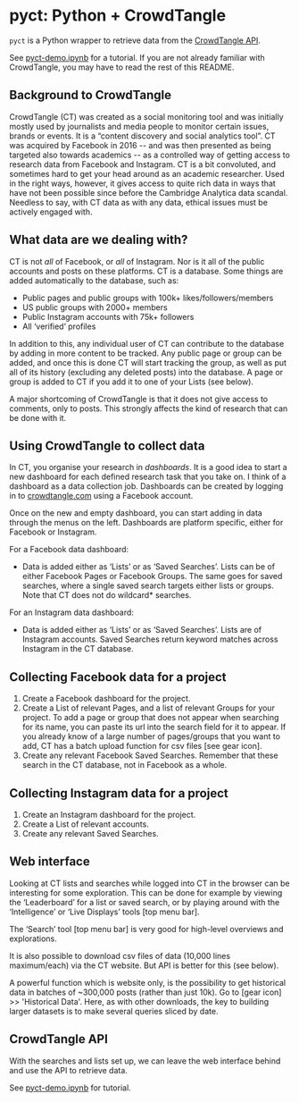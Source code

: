 # pyct: Python + CrowdTangle

`pyct` is a Python wrapper to retrieve data from the [CrowdTangle API](https://github.com/CrowdTangle/API).

See [pyct-demo.ipynb](https://github.com/simonlindgren/PyCrowdTangle/blob/master/pyct-demo.ipynb) for a tutorial. If you are not already familiar with CrowdTangle, you may have to read the rest of this README.

## Background to CrowdTangle

CrowdTangle (CT) was created as a social monitoring tool and was initially mostly used by journalists and media people to monitor certain issues, brands or events. It is a “content discovery and social analytics tool”. CT was acquired by Facebook in 2016 -- and was then presented as being targeted also towards academics -- as a controlled way of getting access to research data from Facebook and Instagram. CT is a bit convoluted, and sometimes hard to get your head around as an academic researcher. Used in the right ways, however, it gives access to quite rich data in ways that have not been possible since before the Cambridge Analytica data scandal. Needless to say, with CT data as with any data, ethical issues must be actively engaged with.

## What data are we dealing with?

CT is not *all* of Facebook, or *all* of Instagram. Nor is it all of the public accounts and posts on these platforms. CT is a database. Some things are added automatically to the database, such as:

- Public pages and public groups with 100k+ likes/followers/members
- US public groups with 2000+ members
- Public Instagram accounts with 75k+ followers
- All ‘verified’ profiles

In addition to this, any individual user of CT can contribute to the database by adding in more content to be tracked. Any public page or group can be added, and once this is done CT will start tracking the group, as well as put all of its history (excluding any deleted posts) into the database. A page or group is added to CT if you add it to one of your Lists (see below). 

A major shortcoming of CrowdTangle is that it does not give access to comments, only to posts. This strongly affects the kind of research that can be done with it.

## Using CrowdTangle to collect data

In CT, you organise your research in *dashboards*. It is a good idea to start a new dashboard for each defined research task that you take on. I think of a dashboard as a data collection job. Dashboards can be created by logging in to [crowdtangle.com](https://crowdtangle.com) using a Facebook account.

Once on the new and empty dashboard, you can start adding in data through the menus on the left. Dashboards are platform specific, either for Facebook or Instagram.


For a Facebook data dashboard:

- Data is added either as ‘Lists’ or as ‘Saved Searches’. Lists can be of either Facebook Pages or Facebook Groups. The same goes for saved searches, where a single saved search targets either lists or groups. Note that CT does not do wildcard* searches.

For an Instagram data dashboard:

- Data is added either as ‘Lists’ or as ‘Saved Searches’. Lists are of Instagram accounts. Saved Searches return keyword matches across Instagram in the CT database.

## Collecting Facebook data for a project

1. Create a Facebook dashboard for the project.
2. Create a List of relevant Pages, and a list of relevant Groups for your project. To add a page or group that does not appear when searching for its name, you can paste its url into the search field for it to appear. If you already know of a large number of pages/groups that you want to add, CT has a batch upload function for csv files [see gear icon]. 
3. Create any relevant Facebook Saved Searches. Remember that these search in the CT database, not in Facebook as a whole.

## Collecting Instagram  data for a project

1. Create an Instagram dashboard for the project.
2. Create a List of relevant accounts.
3. Create any relevant Saved Searches.

## Web interface

Looking at CT lists and searches while logged into CT in the browser can be interesting for some exploration. This can be done for example by viewing the ‘Leaderboard’ for a list or saved search, or by playing around with the ‘Intelligence’ or ‘Live Displays’ tools [top menu bar].

The ‘Search’ tool [top menu bar] is very good for high-level overviews and explorations.

It is also possible to download csv files of data (10,000 lines maximum/each) via the CT website. But API is better for this (see below).

A powerful function which is website only, is the possibility to get historical data in batches of ~300,000 posts (rather than just 10k). Go to [gear icon] >> 'Historical Data'. Here, as with other downloads, the key to building larger datasets is to make several queries sliced by date.


## CrowdTangle API

With the searches and lists set up, we can leave the web interface behind and use the API to retrieve data.

See [pyct-demo.ipynb](https://github.com/simonlindgren/PyCrowdTangle/blob/master/pyct-demo.ipynb) for tutorial. 
